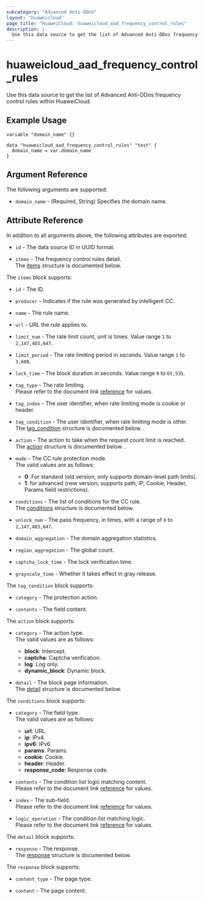 ```yaml
---
subcategory: "Advanced Anti-DDoS"
layout: "huaweicloud"
page_title: "HuaweiCloud: huaweicloud_aad_frequency_control_rules"
description: |-
  Use this data source to get the list of Advanced Anti-DDos frequency control rules within HuaweiCloud.
---
```


# huaweicloud_aad_frequency_control_rules

Use this data source to get the list of Advanced Anti-DDos frequency control rules within HuaweiCloud.

## Example Usage

```hcl
variable "domain_name" {}

data "huaweicloud_aad_frequency_control_rules" "test" {
  domain_name = var.domain_name
}
```

## Argument Reference

The following arguments are supported:

* `domain_name` - (Required, String) Specifies the domain name.

## Attribute Reference

In addition to all arguments above, the following attributes are exported:

* `id` - The data source ID in UUID format.

* `items` - The frequency control rules detail.  
  The [items](#items_struct) structure is documented below.

<a name="items_struct"></a>
The `items` block supports:

* `id` - The ID.

* `producer` - Indicates if the rule was generated by intelligent CC.

* `name` - The rule name.

* `url` - URL the rule applies to.

* `limit_num` - The rate limit count, unit is times. Value range `1` to `2,147,483,647`.

* `limit_period` - The rate limiting period in seconds. Value range `1` to `3,600`.

* `lock_time` - The block duration in seconds. Value range `0` to `65,535`.

* `tag_type` - The rate limiting.  
  Please refer to the document link [reference](https://support.huaweicloud.com/api-aad/ListFrequencyControlRuleV2.html)
  for values.

* `tag_index` - The user identifier, when rate limiting mode is cookie or header.

* `tag_condition` - The user identifier, when rate limiting mode is other.  
  The [tag_condition](#tag_conditions_struct) structure is documented below. .

* `action` - The action to take when the request count limit is reached.  
  The [action](#action_struct) structure is documented below. .

* `mode` - The CC rule protection mode.  
  The valid values are as follows:
  + **0**: For standard (old version; only supports domain-level path limits).
  + **1**: for advanced (new version; supports path, IP, Cookie, Header, Params field restrictions).

* `conditions` - The list of conditions for the CC rule.  
  The [conditions](#conditions_struct) structure is documented below.

* `unlock_num` - The pass frequency, in times, with a range of `0` to `2,147,483,647`.  

* `domain_aggregation` - The domain aggregation statistics.  

* `region_aggregation` - The global count.

* `captcha_lock_time` - The lock verification time.

* `grayscale_time` - Whether it takes effect in gray release.

<a name="tag_conditions_struct"></a>
The `tag_condition` block supports:

* `category` - The protection action.

* `contents` - The field content.

<a name="action_struct"></a>
The `action` block supports:

* `category` - The action type.  
  The valid values are as follows:
  + **block**: Intercept.
  + **captcha**: Captcha verification.
  + **log**: Log only.
  + **dynamic_block**: Dynamic block.

* `detail` - The block page information.  
  The [detail](#detail_struct) structure is documented below.

<a name="conditions_struct"></a>
The `conditions` block supports:

* `category` - The field type.  
  The valid values are as follows:
  + **url**: URL.
  + **ip**: IPv4.
  + **ipv6**: IPv6.
  + **params**: Params.
  + **cookie**: Cookie.
  + **header**: Header.
  + **response_code**: Response code.

* `contents` - The condition list logic matching content.  
  Please refer to the document link [reference](https://support.huaweicloud.com/api-aad/ListFrequencyControlRuleV2.html)
  for values.

* `index` - The sub-field.  
  Please refer to the document link [reference](https://support.huaweicloud.com/api-aad/ListFrequencyControlRuleV2.html)
  for values.

* `logic_operation` - The condition list matching logic.  
  Please refer to the document link [reference](https://support.huaweicloud.com/api-aad/ListFrequencyControlRuleV2.html)
  for values.

<a name="detail_struct"></a>
The `detail` block supports:

* `response` - The response.  
  The [response](#response_struct) structure is documented below.

<a name="response_struct"></a>
The `response` block supports:

* `content_type` - The page type.

* `content` - The page content.
